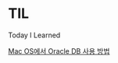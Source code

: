 # TIL

Today I Learned

[Mac OS에서 Oracle DB 사용 방법](https://github.com/winy3ori/TIL/blob/main/Oralce.md)
